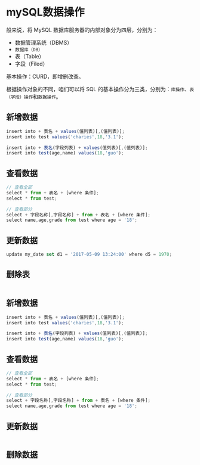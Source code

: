 # mySQL数据操作
<!-- toc -->

般来说，将 MySQL 数据库服务器的内部对象分为四层，分别为：

- 数据管理系统（DBMS）
- `数据库（DB）`
- 表（Table）
- 字段（Filed）

基本操作：CURD，即增删改查。

根据操作对象的不同，咱们可以将 SQL 的基本操作分为三类，分别为：`库操作`、`表（字段）操作`和`数据操作`。

## 新增数据

```js
insert into + 表名 + values(值列表)[,(值列表)];
insert into test values('charies',18,'3.1');

insert into + 表名(字段列表) + values(值列表)[,(值列表)];
insert into test(age,name) values(18,'guo');
```

## 查看数据

```js
// 查看全部
select * from + 表名 + [where 条件];
select * from test;

// 查看部分
select + 字段名称[,字段名称] + from + 表名 + [where 条件];
select name,age,grade from test where age = '18';
```

## 更新数据

```js
update my_date set d1 = '2017-05-09 13:24:00' where d5 = 1970;
```

## 删除表

```js
```
## 新增数据

```js
insert into + 表名 + values(值列表)[,(值列表)];
insert into test values('charies',18,'3.1');

insert into + 表名(字段列表) + values(值列表)[,(值列表)];
insert into test(age,name) values(18,'guo');
```

## 查看数据

```js
// 查看全部
select * from + 表名 + [where 条件];
select * from test;

// 查看部分
select + 字段名称[,字段名称] + from + 表名 + [where 条件];
select name,age,grade from test where age = '18';
```

## 更新数据

```js
```

## 删除数据

```js
```
